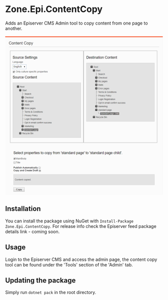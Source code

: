 # Zone.Epi.ContentCopy
Adds an Episerver CMS Admin tool to copy content from one page to another.

![Demo-Image](https://raw.githubusercontent.com/zone/Zone.Epi.ContentCopy/master/img/Content_Copy_Usage.png)

## Installation
You can install the package using NuGet with `Install-Package Zone.Epi.ContentCopy`. For release info check the Episerver feed package details link - coming soon.

## Usage
Login to the Episerver CMS and access the admin page, the content copy tool can be found under the 'Tools' section of the 'Admin' tab.

## Updating the package

Simply run `dotnet pack` in the root directory.
